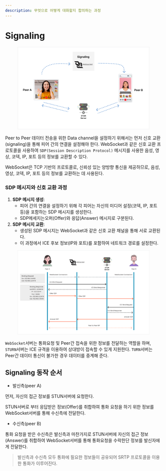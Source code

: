 ```yaml
---
description: 무엇으로 어떻게 대화할지 합의하는 과정
---
```


# Signaling

<figure><img src="../../.gitbook/assets/Group 237551 (1).png" alt=""><figcaption></figcaption></figure>

Peer to Peer 데이터 전송을 위한 Data channel을 설정하기 위해서는 먼저 신호 교환(signaling)을 통해 피어 간의 연결을 설정해야 한다.  WebSocket과 같은  신호 교환 프로토콜을 사용하여 `SDP(Session Description Protocol)` 메시지를 사용한 음성, 영상, 코덱, IP, 포트 등의 정보를 교환할 수 있다.

WebSocket은 TCP 기반의 프로토콜로, 신뢰성 있는 양방향 통신을 제공하므로, 음성, 영상, 코덱, IP, 포트 등의 정보를 교환하는 데 사용된다.

### SDP 메시지와 신호 교환 과정

1. **SDP 메시지 생성**:
   * 피어 간의 연결을 설정하기 위해 각 피어는 자신의 미디어 설정(코덱, IP, 포트 등)을 포함하는 SDP 메시지를 생성한다.
   * SDP메세지는오퍼(Offer)와 응답(Answer) 메시지로 구분된다.
2. **SDP 메시지 교환**:
   * 생성된 SDP 메시지는 WebSocket과 같은 신호 교환 채널을 통해 서로 교환된다.
   * 이 과정에서 ICE 후보 정보(IP와 포트)를 포함하여 네트워크 경로를 설정한다.

<figure><img src="../../.gitbook/assets/Group 237555 (2).png" alt=""><figcaption></figcaption></figure>

`WebSocket`서버는 통화요청 및 Peer간 접속을 위한 정보를 전달하는 역할을 하며, `STURN`서버는 ICE 규격을 이용하여 상대방이 접속할 수 있게 지원한다. `TURN`서버는 Peer간 데이터 통신이 불가한 경우 데이터를 중계해 준다.

## Signaling 동작 순서

* 발신측(peer A)

먼저,  자신의 접근 정보를 STUN서버에 요청한다.

STUN서버로 부터 응답받은 정보(Offer)를 취합하여 통화 요청을 하기 위한 정보를 WebSocket서버를 통해 수신측에 전달한다.

* 수신측(peer B)

통화 요청을 받은 수신측은 발신측과 마찬가지로 STUN서버에 자신의 접근 정보(Answer)를 취합하여 WebSocket서버를 통해 통화요청을 수락한단 정보를 발신자에게 전달한다.

> 발신측과 수신측 모두 통화에 필요한 정보들이 공유되어 SRTP 프로토콜을 이용한 통화가 이루어진다.
